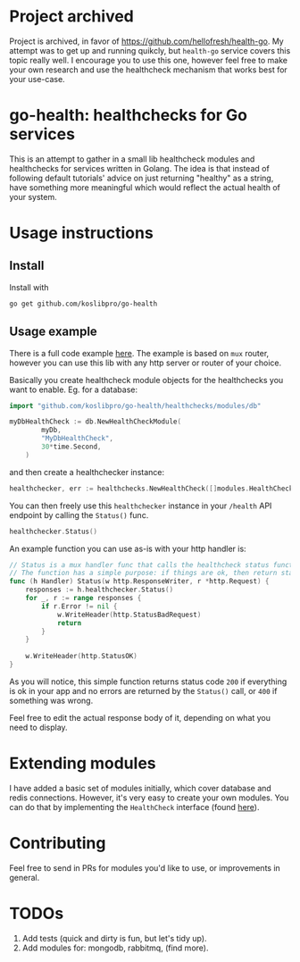 # Project archived 

Project is archived, in favor of https://github.com/hellofresh/health-go. My attempt was to get up and running quikcly, but `health-go` service covers this topic really well. I encourage you to use this one, however feel free to make your own research and use the healthcheck mechanism that works best for your use-case. 

# go-health: healthchecks for Go services

This is an attempt to gather in a small lib healthcheck modules and healthchecks for services written in Golang. 
The idea is that instead of following default tutorials' advice on just returning "healthy" as a string, have something 
more meaningful which would reflect the actual health of your system.


# Usage instructions

## Install

Install with
```bash
go get github.com/koslibpro/go-health
```

## Usage example
There is a full code example [here](example/main.go). The example is based on `mux` router, however you can use this lib
 with any http server or router of your choice.

Basically you create healthcheck module objects for the healthchecks you want to enable. Eg. for a database: 

```go
import "github.com/koslibpro/go-health/healthchecks/modules/db"

myDbHealthCheck := db.NewHealthCheckModule(
		myDb,
		"MyDbHealthCheck",
		30*time.Second,
	)
```

and then create a healthchecker instance:

```go
healthchecker, err := healthchecks.NewHealthCheck([]modules.HealthCheckModule{myDbHealthCheck})
```

You can then freely use this `healthchecker` instance in your `/health` API endpoint by calling the `Status()` func.

```go
healthchecker.Status()
```

An example function you can use as-is with your http handler is: 

```go
// Status is a mux handler func that calls the healthcheck status function and reflects the actual state of your app.
// The function has a simple purpose: if things are ok, then return status code 200, otherwise 400.
func (h Handler) Status(w http.ResponseWriter, r *http.Request) {
	responses := h.healthchecker.Status()
	for _, r := range responses {
		if r.Error != nil {
			w.WriteHeader(http.StatusBadRequest)
			return
		}
	}
	
	w.WriteHeader(http.StatusOK)
}
```

As you will notice, this simple function returns status code `200` if everything is ok in your app and no errors are 
returned by the `Status()` call, or `400` if something was wrong. 

Feel free to edit the actual response body of it, depending on what you need to display.

# Extending modules

I have added a basic set of modules initially, which cover database and redis connections. However, it's very easy to 
create your own modules. You can do that by implementing the `HealthCheck` interface (found [here](healthchecks/healthcheck.go)).

# Contributing

Feel free to send in PRs for modules you'd like to use, or improvements in general.  

# TODOs

1. Add tests (quick and dirty is fun, but let's tidy up).
2. Add modules for: mongodb, rabbitmq, (find more).
